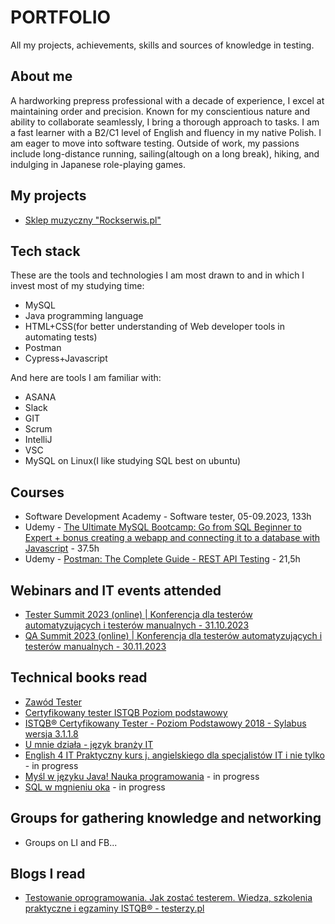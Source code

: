 # PORTFOLIO
All my projects, achievements, skills and sources of knowledge in testing.

## About me

A hardworking prepress professional with a decade of experience, I excel at maintaining order and precision. Known for my conscientious nature and ability to collaborate seamlessly, I bring a thorough approach to tasks. I am a fast learner with a B2/C1 level of English and fluency in my native Polish. I am eager to move into software testing. Outside of work, my passions include long-distance running, sailing(altough on a long break), hiking, and indulging in Japanese role-playing games.

## My projects

* [Sklep muzyczny "Rockserwis.pl"](https://drive.google.com/drive/folders/1OoEWSPpsT9j8FO0FNoIUrFUsNU-y9LWj?usp=sharing)

## Tech stack

These are the tools and technologies I am most drawn to and in which I invest most of my studying time:
* MySQL
* Java programming language
* HTML+CSS(for better understanding of Web developer tools in automating tests)
* Postman
* Cypress+Javascript

And here are tools I am familiar with:
* ASANA
* Slack
* GIT
* Scrum
* IntelliJ
* VSC
* MySQL on Linux(I like studying SQL best on ubuntu)

## Courses

* Software Development Academy - Software tester, 05-09.2023, 133h
* Udemy - [The Ultimate MySQL Bootcamp: Go from SQL Beginner to Expert + bonus creating a webapp and connecting it to a database with Javascript](https://www.udemy.com/certificate/UC-2ceb841b-423e-42c3-b5ab-332225c47dfe/) - 37.5h
* Udemy - [Postman: The Complete Guide - REST API Testing](https://www.udemy.com/certificate/UC-757c782a-b0c7-4ba6-b19a-d607ea6d6d72/) - 21,5h

## Webinars and IT events attended

* [Tester Summit 2023 (online) | Konferencja dla testerów automatyzujących i testerów manualnych - 31.10.2023](https://stage.testersummit.pl/)
* [QA Summit 2023 (online) | Konferencja dla testerów automatyzujących i testerów manualnych - 30.11.2023](https://stage.qasummit.pl/)

## Technical books read

* [Zawód Tester](https://ksiegarnia.pwn.pl/Zawod-tester,750906499,p.html)
* [Certyfikowany tester ISTQB Poziom podstawowy](https://helion.pl/ksiazki/certyfikowany-tester-istqb-poziom-podstawowy-adam-roman-lucjan-stapp,ctispv.htm#format/d)
* [ISTQB® Certyfikowany Tester - Poziom Podstawowy 2018 - Sylabus wersja 3.1.1.8](https://sjsi.org/ist-qb/do-pobrania/)
* [U mnie działa - język branży IT](https://helion.pl/ksiazki/u-mnie-dziala-jezyk-branzy-it-wydanie-ii-pawel-baszuro,umnie2.htm#format/d)
* [English 4 IT Praktyczny kurs j. angielskiego dla specjalistów IT i nie tylko](https://helion.pl/ksiazki/english-4-it-praktyczny-kurs-jezyka-angielskiego-dla-specjalistow-it-i-nie-tylko-beata-blaszczyk,angivv.htm#format/d) - in progress
* [Myśl w języku Java! Nauka programowania](https://helion.pl/ksiazki/mysl-w-jezyku-java-nauka-programowania-wydanie-ii-allen-b-downey-chris-mayfield,mysja2.htm#format/d) - in progress
* [SQL w mgnieniu oka](https://helion.pl/ksiazki/sql-w-mgnieniu-oka-opanuj-jezyk-zapytan-w-10-minut-dziennie-wydanie-v-ben-forta,sqlo5v.htm#format/d) - in progress

## Groups for gathering knowledge and networking

* Groups on LI and FB...

## Blogs I read

* [Testowanie oprogramowania. Jak zostać testerem. Wiedza, szkolenia praktyczne i egzaminy ISTQB® - testerzy.pl](https://testerzy.pl/)
